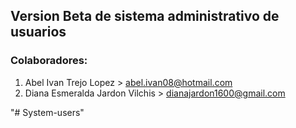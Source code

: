 ## Version Beta de sistema administrativo de usuarios

### Colaboradores:

1. Abel Ivan Trejo Lopez > abel.ivan08@hotmail.com
1. Diana Esmeralda Jardon Vilchis > dianajardon1600@gmail.com

 
"# System-users" 
